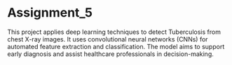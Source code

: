# Assignment_5
This project applies deep learning techniques to detect Tuberculosis from chest X-ray images. It uses convolutional neural networks (CNNs) for automated feature extraction and classification. The model aims to support early diagnosis and assist healthcare professionals in decision-making.
